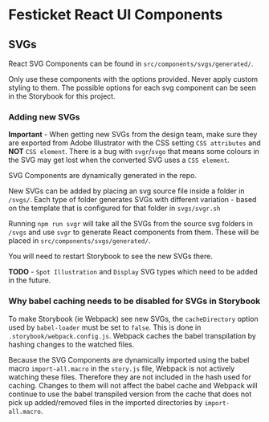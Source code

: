 # Festicket React UI Components

## SVGs

React SVG Components can be found in `src/components/svgs/generated/`.

Only use these components with the options provided. Never apply custom styling to them. The possible options for each svg component can be seen in the Storybook for this project.

### Adding new SVGs

**Important** - When getting new SVGs from the design team, make sure they are exported from Adobe Illustrator with the CSS setting `CSS attributes` and **NOT** `CSS element`. There is a bug with `svgr`/`svgo` that means some colours in the SVG may get lost when the converted SVG uses a `CSS element`. 

SVG Components are dynamically generated in the repo.

New SVGs can be added by placing an svg source file inside a folder in `/svgs/`. Each type of folder generates SVGs with different variation - based on the template that is configured for that folder in `svgs/svgr.sh`

Running `npm run svgr` will take all the SVGs from the source svg folders in `/svgs` and use `svgr` to generate React components from them. These will be placed in `src/components/svgs/generated/`.

You will need to restart Storybook to see the new SVGs there.

**TODO** - `Spot Illustration` and `Display` SVG types which need to be added in the future.

### Why babel caching needs to be disabled for SVGs in Storybook
 
To make Storybook (ie Webpack) see new SVGs, the `cacheDirectory` option used by `babel-loader` must be set to `false`.
This is done in `.storybook/webpack.config.js`. Webpack caches the babel transpilation by hashing changes to the watched files.

Because the SVG Components are dynamically imported using the babel macro `import-all.macro` in the `story.js` file, Webpack is not actively watching these files. Therefore they are not included in the hash used for caching. Changes to them will not affect the babel cache and Webpack will continue to use the babel transpiled version from the cache that does not pick up added/removed files in the imported directories by `import-all.macro`.
